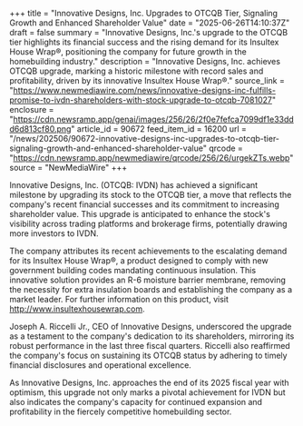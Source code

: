 +++
title = "Innovative Designs, Inc. Upgrades to OTCQB Tier, Signaling Growth and Enhanced Shareholder Value"
date = "2025-06-26T14:10:37Z"
draft = false
summary = "Innovative Designs, Inc.'s upgrade to the OTCQB tier highlights its financial success and the rising demand for its Insultex House Wrap®, positioning the company for future growth in the homebuilding industry."
description = "Innovative Designs, Inc. achieves OTCQB upgrade, marking a historic milestone with record sales and profitability, driven by its innovative Insultex House Wrap®."
source_link = "https://www.newmediawire.com/news/innovative-designs-inc-fulfills-promise-to-ivdn-shareholders-with-stock-upgrade-to-otcqb-7081027"
enclosure = "https://cdn.newsramp.app/genai/images/256/26/2f0e7fefca7099df1e33ddd6d813cf80.png"
article_id = 90672
feed_item_id = 16200
url = "/news/202506/90672-innovative-designs-inc-upgrades-to-otcqb-tier-signaling-growth-and-enhanced-shareholder-value"
qrcode = "https://cdn.newsramp.app/newmediawire/qrcode/256/26/urgekZTs.webp"
source = "NewMediaWire"
+++

<p>Innovative Designs, Inc. (OTCQB: IVDN) has achieved a significant milestone by upgrading its stock to the OTCQB tier, a move that reflects the company's recent financial successes and its commitment to increasing shareholder value. This upgrade is anticipated to enhance the stock's visibility across trading platforms and brokerage firms, potentially drawing more investors to IVDN.</p><p>The company attributes its recent achievements to the escalating demand for its Insultex House Wrap®, a product designed to comply with new government building codes mandating continuous insulation. This innovative solution provides an R-6 moisture barrier membrane, removing the necessity for extra insulation boards and establishing the company as a market leader. For further information on this product, visit <a href='http://www.insultexhousewrap.com' rel='nofollow' target='_blank'>http://www.insultexhousewrap.com</a>.</p><p>Joseph A. Riccelli Jr., CEO of Innovative Designs, underscored the upgrade as a testament to the company's dedication to its shareholders, mirroring its robust performance in the last three fiscal quarters. Riccelli also reaffirmed the company's focus on sustaining its OTCQB status by adhering to timely financial disclosures and operational excellence.</p><p>As Innovative Designs, Inc. approaches the end of its 2025 fiscal year with optimism, this upgrade not only marks a pivotal achievement for IVDN but also indicates the company's capacity for continued expansion and profitability in the fiercely competitive homebuilding sector.</p>